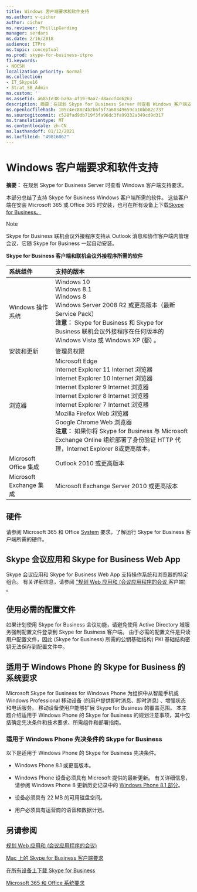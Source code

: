 ```yaml
---
title: Windows 客户端要求和软件支持
ms.author: v-cichur
author: cichur
ms.reviewer: PhillipGarding
manager: serdars
ms.date: 2/16/2018
audience: ITPro
ms.topic: conceptual
ms.prod: skype-for-business-itpro
f1.keywords:
- NOCSH
localization_priority: Normal
ms.collection:
- IT_Skype16
- Strat_SB_Admin
ms.custom: ''
ms.assetid: a6851e38-ba9a-4f19-9aa7-d8accf4d62b3
description: 摘要：在规划 Skype for Business Server 时查看 Windows 客户端支持要求。
ms.openlocfilehash: 105c4ec8824b2b6f5f7a68349659ca10bb82c737
ms.sourcegitcommit: c528fad9db719f3fa96dc3fa99332a349cd9d317
ms.translationtype: MT
ms.contentlocale: zh-CN
ms.lasthandoff: 01/12/2021
ms.locfileid: "49816062"
---
```

# <a name="windows-client-requirements-and-software-support"></a>Windows 客户端要求和软件支持
 
**摘要：** 在规划 Skype for Business Server 时查看 Windows 客户端支持要求。
  
本部分总结了支持 Skype for Business Windows 客户端所需的软件。 这些客户端在安装 Microsoft 365 或 Office 365 时安装，也可在所有设备上下载[Skype for Business。](https://products.office.com/skype-for-business/download-app?tab=tabs-3)
  
> [!NOTE]
> Skype for Business 联机会议外接程序支持从 Outlook 消息和协作客户端内管理会议，它随 Skype for Business 一起自动安装。 
  
**Skype for Business 客户端和联机会议外接程序所需的软件**

|**系统组件**|**支持的版本**|
|:-----|:-----|
|Windows 操作系统  <br/> |Windows 10  <br/> Windows 8.1  <br/> Windows 8 <br/> Windows Server 2008 R2 或更高版本（最新 Service Pack）  <br/> **注意：** Skype for Business 和 Skype for Business 联机会议外接程序在任何版本的 Windows Vista 或 Windows XP (都) 。 <br/> |
|安装和更新  <br/> |管理员权限  <br/> |
|浏览器  <br/> |Microsoft Edge  <br/> Internet Explorer 11 Internet 浏览器  <br/>  Internet Explorer 10 Internet 浏览器 <br/> Internet Explorer 9 Internet 浏览器  <br/> Internet Explorer 8 Internet 浏览器  <br/> Internet Explorer 7 Internet 浏览器  <br/> Mozilla Firefox Web 浏览器  <br/>  Google Chrome Web 浏览器  <br/>**注意：** 如果你将 Skype for Business 与 Microsoft Exchange Online 组织部署了身份验证 HTTP 代理，Internet Explorer 8或更高版本。           |
|Microsoft Office 集成  <br/> | Outlook 2010 或更高版本 |
|Microsoft Exchange 集成  <br/> | Microsoft Exchange Server 2010 或更高版本  | 
   
## <a name="hardware"></a>硬件

请参阅 Microsoft 365 和 Office [System](https://products.office.com/office-system-requirements) 要求，了解运行 Skype for Business 客户端所需的硬件。
  
## <a name="skype-meetings-app-and-skype-for-business-web-app"></a>Skype 会议应用和 Skype for Business Web App 

Skype 会议应用和 Skype for Business Web App 支持操作系统和浏览器的特定组合。 有关详细信息，请参阅 ["规划 Web 应用和 (会议应用程序的会议 ](meetings-clients.md)客户端) 。 
  
## <a name="using-mandatory-profiles"></a>使用必需的配置文件

如果计划使用 Skype for Business 会议功能，请避免使用 Active Directory 域服务强制配置文件登录到 Skype for Business 客户端。 由于必需的配置文件是只读用户配置文件，因此 (Skype for Business) 所需的公钥基础结构) PKI 基础结构密钥无法保存到配置文件中。 
  
## <a name="system-requirements-for-skype-for-business-for-windows-phone"></a>适用于 Windows Phone 的 Skype for Business 的系统要求
 
 
Microsoft Skype for Business for Windows Phone 为组织中从智能手机或 Windows Professional 移动设备 (的用户提供即时消息、即时消息) 、增强状态和电话服务。 移动设备使用户能够扩展 Skype for Business 的覆盖范围。 本主题介绍适用于 Windows Phone 的 Skype for Business 的规划注意事项，其中包括确定先决条件和技术要求、所需组件和部署指南。
  
### <a name="skype-for-business-for-windows-phone-prerequisites"></a>适用于 Windows Phone 先决条件的 Skype for Business

以下是适用于 Windows Phone 的 Skype for Business 先决条件。
  
- Windows Phone 8.1 或更高版本。
    
- Windows Phone 设备必须具有 Microsoft 提供的最新更新。 有关详细信息，请参阅 Windows Phone 8 更新历史记录中的 [Windows Phone 8.1 部分](https://go.microsoft.com/fwlink/p/?LinkID=281961)。
    
- 设备必须具有 22 MB 的可用磁盘空间。
    
- 用户必须具有运营商的语音和数据计划。


## <a name="see-also"></a>另请参阅

[规划 Web 应用和 (会议应用程序的会议) ](meetings-clients.md)
  
[Mac 上的 Skype for Business 客户端要求](mac-requirements.md)

[在所有设备上下载 Skype for Business](https://products.office.com/skype-for-business/download-app?tab=tabs-3)
  
[Microsoft 365 和 Office 系统要求](https://products.office.com/office-system-requirements)
